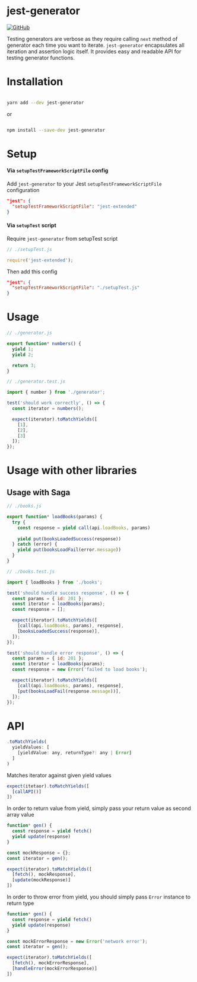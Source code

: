 # jest-generator

[![GitHub](https://img.shields.io/github/license/mashape/apistatus.svg)](https://github.com/doniyor2109/jest-generator/blob/master/LICENSE)

Testing generators are verbose as they require calling `next` method of generator each time you want to iterate. `jest-generator` encapsulates all iteration and assertion logic itself. It provides easy and readable API for testing generator functions.


# Installation

```bash

yarn add --dev jest-generator

```

or

```bash

npm install --save-dev jest-generator

```

# Setup

#### Via `setupTestFrameworkScriptFile` config

Add `jest-generator` to your Jest `setupTestFrameworkScriptFile` configuration

```json
"jest": {
  "setupTestFrameworkScriptFile": "jest-extended"
}
```

#### Via `setupTest` script

Require `jest-generator` from setupTest script

```js
// ./setupTest.js

require('jest-extended');
```

Then add this config

```json
"jest": {
  "setupTestFrameworkScriptFile": "./setupTest.js"
}
```

# Usage

```js
// ./generator.js

export function* numbers() {
  yield 1;
  yield 2;

  return 3;
}
```

```js
// ./generator.test.js

import { number } from './generator';

test('should work correctly', () => {
  const iterator = numbers();

  expect(iterator).toMatchYields([
    [1],
    [2],
    [3]
  ]);
});

```

# Usage with other libraries

## Usage with Saga

 
```js
// ./books.js

export function* loadBooks(params) {
  try {
    const response = yield call(api.loadBooks, params)
    
    yield put(booksLoadedSuccess(response))
  } catch (error) {
    yield put(booksLoadFail(error.message))
  }
}
```

```js
// ./books.test.js

import { loadBooks } from './books';

test('should handle success response', () => {
  const params = { id: 201 };
  const iterator = loadBooks(params);
  const response = [];

  expect(iterator).toMatchYields([
    [call(api.loadBooks, params), response],
    [booksLoadedSuccess(response)],
  ]);
});

test('should handle error response', () => {
  const params = { id: 201 };
  const iterator = loadBooks(params);
  const response = new Error('failed to load books');

  expect(iterator).toMatchYields([
    [call(api.loadBooks, params), response],
    [put(booksLoadFail(response.message))],
  ]);
});

```

# API

```js
.toMatchYields(
  yieldValues: [
    [yieldValue: any, returnType?: any | Error]
  ]
)
```

Matches iterator against given yield values

```js
expect(itetaor).toMatchYields([
  [callAPI()]
])
```

In order to return value from yield, simply pass your return value as second array value

```js
function* gen() {
  const response = yield fetch()
  yield update(response)
}

const mockResponse = {};
const iterator = gen();

expect(iterator).toMatchYields([
  [fetch(), mockResponse],
  [update(mockResponse)]
])
```

In order to throw error from yield, you should simply pass `Error` instance to return type

```js
function* gen() {
  const response = yield fetch()
  yield update(response)
}

const mockErrorResponse = new Error('network error');
const iterator = gen();

expect(iterator).toMatchYields([
  [fetch(), mockErrorResponse],
  [handleError(mockErrorResponse)]
])
```
 
